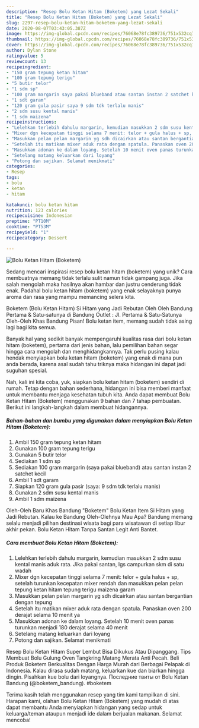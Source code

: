 ```yaml
---
description: "Resep Bolu Ketan Hitam (Boketem) yang Lezat Sekali"
title: "Resep Bolu Ketan Hitam (Boketem) yang Lezat Sekali"
slug: 2297-resep-bolu-ketan-hitam-boketem-yang-lezat-sekali
date: 2020-08-07T03:43:05.387Z
image: https://img-global.cpcdn.com/recipes/76068e78fc389736/751x532cq70/bolu-ketan-hitam-boketem-foto-resep-utama.jpg
thumbnail: https://img-global.cpcdn.com/recipes/76068e78fc389736/751x532cq70/bolu-ketan-hitam-boketem-foto-resep-utama.jpg
cover: https://img-global.cpcdn.com/recipes/76068e78fc389736/751x532cq70/bolu-ketan-hitam-boketem-foto-resep-utama.jpg
author: Dylan Stone
ratingvalue: 5
reviewcount: 13
recipeingredient:
- "150 gram tepung ketan hitam"
- "100 gram tepung terigu"
- "5 butir telor"
- "1 sdm sp"
- "100 gram margarin saya pakai blueband atau santan instan 2 satchet kecil"
- "1 sdt garam"
- "120 gram gula pasir saya 9 sdm tdk terlalu manis"
- "2 sdm susu kental manis"
- "1 sdm maizena"
recipeinstructions:
- "Lelehkan terlebih dahulu margarin, kemudian masukkan 2 sdm susu kental manis aduk rata. Jika pakai santan, lgs campurkan skm di satu wadah"
- "Mixer dgn kecepatan tinggi selama 7 menit: telor + gula halus + sp, setelah turunkan kecepatan mixer rendah dan masukkan pelan pelan tepung ketan hitam tepung terigu maizena garam"
- "Masukkan pelan pelan margarin yg sdh dicairkan atau santan bergantian dengan tepung"
- "Setelah itu matikan mixer aduk rata dengan spatula. Panaskan oven 200 derajat selama 10 menit ya"
- "Masukkan adonan ke dalam loyang. Setelah 10 menit oven panas turunkan menjadi 180 derajat selama 40 menit"
- "Setelang matang keluarkan dari loyang"
- "Potong dan sajikan. Selamat menikmati"
categories:
- Resep
tags:
- bolu
- ketan
- hitam

katakunci: bolu ketan hitam 
nutrition: 123 calories
recipecuisine: Indonesian
preptime: "PT10M"
cooktime: "PT53M"
recipeyield: "1"
recipecategory: Dessert

---
```



![Bolu Ketan Hitam (Boketem)](https://img-global.cpcdn.com/recipes/76068e78fc389736/751x532cq70/bolu-ketan-hitam-boketem-foto-resep-utama.jpg)

Sedang mencari inspirasi resep bolu ketan hitam (boketem) yang unik? Cara membuatnya memang tidak terlalu sulit namun tidak gampang juga. Jika salah mengolah maka hasilnya akan hambar dan justru cenderung tidak enak. Padahal bolu ketan hitam (boketem) yang enak selayaknya punya aroma dan rasa yang mampu memancing selera kita.

Boketem (Bolu Ketan Hitam) Si Hitam yang Jadi Rebutan Oleh Oleh Bandung Pertama &amp; Satu-satunya di Bandung Outlet : Jl. Pertama &amp; Satu-Satunya Oleh-Oleh Khas Bandung Pisan! Bolu ketan item, memang sudah tidak asing lagi bagi kita semua.

Banyak hal yang sedikit banyak mempengaruhi kualitas rasa dari bolu ketan hitam (boketem), pertama dari jenis bahan, lalu pemilihan bahan segar hingga cara mengolah dan menghidangkannya. Tak perlu pusing kalau hendak menyiapkan bolu ketan hitam (boketem) yang enak di mana pun anda berada, karena asal sudah tahu triknya maka hidangan ini dapat jadi suguhan spesial.


Nah, kali ini kita coba, yuk, siapkan bolu ketan hitam (boketem) sendiri di rumah. Tetap dengan bahan sederhana, hidangan ini bisa memberi manfaat untuk membantu menjaga kesehatan tubuh kita. Anda dapat membuat Bolu Ketan Hitam (Boketem) menggunakan 9 bahan dan 7 tahap pembuatan. Berikut ini langkah-langkah dalam membuat hidangannya.

<!--inarticleads1-->

##### Bahan-bahan dan bumbu yang digunakan dalam menyiapkan Bolu Ketan Hitam (Boketem):

1. Ambil 150 gram tepung ketan hitam
1. Gunakan 100 gram tepung terigu
1. Gunakan 5 butir telor
1. Sediakan 1 sdm sp
1. Sediakan 100 gram margarin (saya pakai blueband) atau santan instan 2 satchet kecil
1. Ambil 1 sdt garam
1. Siapkan 120 gram gula pasir (saya: 9 sdm tdk terlalu manis)
1. Gunakan 2 sdm susu kental manis
1. Ambil 1 sdm maizena


Oleh-Oleh Baru Khas Bandung &#34;Boketem&#34; Bolu Ketan Item Si Hitam yang Jadi Rebutan. Kalau ke Bandung Oleh-Olehnya Mau Apa? Bandung memang selalu menjadi pilihan destinasi wisata bagi para wisatawan di setiap libur akhir pekan. Bolu Ketan Hitam Tanpa Santan Legit Anti Bantet. 

<!--inarticleads2-->

##### Cara membuat Bolu Ketan Hitam (Boketem):

1. Lelehkan terlebih dahulu margarin, kemudian masukkan 2 sdm susu kental manis aduk rata. Jika pakai santan, lgs campurkan skm di satu wadah
1. Mixer dgn kecepatan tinggi selama 7 menit: telor + gula halus + sp, setelah turunkan kecepatan mixer rendah dan masukkan pelan pelan tepung ketan hitam tepung terigu maizena garam
1. Masukkan pelan pelan margarin yg sdh dicairkan atau santan bergantian dengan tepung
1. Setelah itu matikan mixer aduk rata dengan spatula. Panaskan oven 200 derajat selama 10 menit ya
1. Masukkan adonan ke dalam loyang. Setelah 10 menit oven panas turunkan menjadi 180 derajat selama 40 menit
1. Setelang matang keluarkan dari loyang
1. Potong dan sajikan. Selamat menikmati


Resep Bolu Ketan Hitam Super Lembut Bisa Dikukus Atau Dipanggang. Tips Membuat Bolu Gulung Oven Tangkring Matang Merata Anti Pecah. Beli Produk Boketem Berkualitas Dengan Harga Murah dari Berbagai Pelapak di Indonesia. Kalau dirasa sudah matang, keluarkan kue dan biarkan hingga dingin. Pisahkan kue bolu dari loyangnya. Последние твиты от Bolu Ketan Bandung (@boketem_bandung). #boketem 

Terima kasih telah menggunakan resep yang tim kami tampilkan di sini. Harapan kami, olahan Bolu Ketan Hitam (Boketem) yang mudah di atas dapat membantu Anda menyiapkan hidangan yang sedap untuk keluarga/teman ataupun menjadi ide dalam berjualan makanan. Selamat mencoba!
